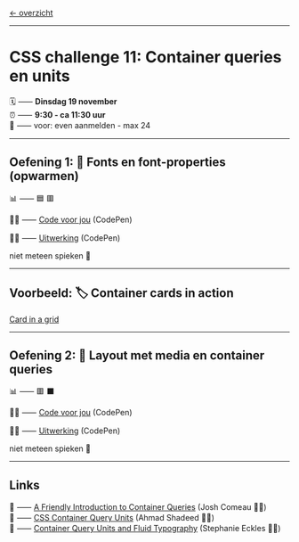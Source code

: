 [← overzicht](CHALLENGES.md)

---

# CSS challenge 11: Container queries en units

🗓️ ⸺ **Dinsdag 19 november**  
⏰ ⸺ **9:30 - ca 11:30 uur**   
🙋 ⸺ voor: even aanmelden - max 24   

---

## Oefening 1: 🌱 Fonts en font-properties (opwarmen)

📊 ⸺ 🟦 🟥

🧑‍💻 ⸺ 
<a href="https://codepen.io/shooft/pen/GgRvOmq" target="_blank" rel="noopener noreferrer">Code voor jou</a>
(CodePen)  

🧑‍💻 ⸺
<a href="https://codepen.io/shooft/pen/wBvqrQM" target="_blank" rel="noopener noreferrer">Uitwerking</a>
(CodePen)

niet meteen spieken 🫣  

---

## Voorbeeld: 🏷️ Container cards in action  

<a href="https://codepen.io/shooft/pen/NPWvwgv" target="_blank" rel="noopener noreferrer">Card in a grid</a> 

---

## Oefening 2: 🍱 Layout met media en container queries

📊 ⸺ 🟥 ⬛️  

🧑‍💻 ⸺ 
<a href="https://codepen.io/shooft/pen/ogNeoeN" target="_blank" rel="noopener noreferrer">Code voor jou</a>
(CodePen)  

🧑‍💻 ⸺
<a href="https://codepen.io/shooft/pen/QwWMOgO" target="_blank" rel="noopener noreferrer">Uitwerking</a>
(CodePen)

niet meteen spieken 🫣  

---
 
## Links

🎯 ⸺ [A Friendly Introduction to Container Queries](https://www.joshwcomeau.com/css/container-queries-introduction/) (Josh Comeau 🧑‍💻)   
🎯 ⸺ [CSS Container Query Units](https://ishadeed.com/article/container-query-units/) (Ahmad Shadeed 🧑‍💻)   
🎯 ⸺ [Container Query Units and Fluid Typography](https://moderncss.dev/container-query-units-and-fluid-typography/) (Stephanie Eckles 🧑‍💻)   